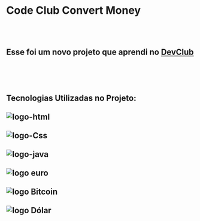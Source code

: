 <h1>Code Club Convert Money</h1>
<br>
<br>
<h2>Esse  foi um novo projeto que aprendi no <a href="https://rodolfomori.com.br/devclub">DevClub</a></h2>
<br>
<br>
<br>
<h2>Tecnologias Utilizadas no Projeto:
<br> 
<br>
<img src="https://img.shields.io/badge/HTML5-E34F26?style=for-the-badge&logo=html5&logoColor=white" Alt="logo-html">
<br>
<br>
<img src="https://img.shields.io/badge/CSS3-1572B6?style=for-the-badge&logo=css3&logoColor=white" Alt="logo-Css">
<br>
<br>
<img src="https://img.shields.io/badge/JavaScript-F7DF1E?style=for-the-badge&logo=javascript&logoColor=black" Alt="logo-java">
<br>
<br>
<img src="https://github.com/aderline1/Code-club-convert-money/blob/master/Captura%20de%20Tela%20(54).png?raw=true" Alt="logo euro">  
<br>
<br>
<img src="https://github.com/aderline1/Code-club-convert-money/blob/master/Captura%20de%20Tela%20(55).png?raw=true" Alt="logo Bitcoin">  
<br>
<br>
<img src="https://github.com/aderline1/Code-club-convert-money/blob/master/Captura%20de%20Tela%20(56).png?raw=true" Alt= "logo Dólar">  
